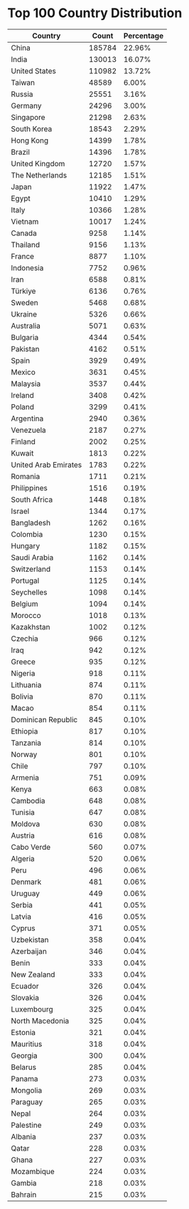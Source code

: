 # Top 100 Country Distribution
| Country | Count | Percentage |
|----|----|----|
| China | 185784 | 22.96% |
| India | 130013 | 16.07% |
| United States | 110982 | 13.72% |
| Taiwan | 48589 | 6.00% |
| Russia | 25551 | 3.16% |
| Germany | 24296 | 3.00% |
| Singapore | 21298 | 2.63% |
| South Korea | 18543 | 2.29% |
| Hong Kong | 14399 | 1.78% |
| Brazil | 14396 | 1.78% |
| United Kingdom | 12720 | 1.57% |
| The Netherlands | 12185 | 1.51% |
| Japan | 11922 | 1.47% |
| Egypt | 10410 | 1.29% |
| Italy | 10366 | 1.28% |
| Vietnam | 10017 | 1.24% |
| Canada | 9258 | 1.14% |
| Thailand | 9156 | 1.13% |
| France | 8877 | 1.10% |
| Indonesia | 7752 | 0.96% |
| Iran | 6588 | 0.81% |
| Türkiye | 6136 | 0.76% |
| Sweden | 5468 | 0.68% |
| Ukraine | 5326 | 0.66% |
| Australia | 5071 | 0.63% |
| Bulgaria | 4344 | 0.54% |
| Pakistan | 4162 | 0.51% |
| Spain | 3929 | 0.49% |
| Mexico | 3631 | 0.45% |
| Malaysia | 3537 | 0.44% |
| Ireland | 3408 | 0.42% |
| Poland | 3299 | 0.41% |
| Argentina | 2940 | 0.36% |
| Venezuela | 2187 | 0.27% |
| Finland | 2002 | 0.25% |
| Kuwait | 1813 | 0.22% |
| United Arab Emirates | 1783 | 0.22% |
| Romania | 1711 | 0.21% |
| Philippines | 1516 | 0.19% |
| South Africa | 1448 | 0.18% |
| Israel | 1344 | 0.17% |
| Bangladesh | 1262 | 0.16% |
| Colombia | 1230 | 0.15% |
| Hungary | 1182 | 0.15% |
| Saudi Arabia | 1162 | 0.14% |
| Switzerland | 1153 | 0.14% |
| Portugal | 1125 | 0.14% |
| Seychelles | 1098 | 0.14% |
| Belgium | 1094 | 0.14% |
| Morocco | 1018 | 0.13% |
| Kazakhstan | 1002 | 0.12% |
| Czechia | 966 | 0.12% |
| Iraq | 942 | 0.12% |
| Greece | 935 | 0.12% |
| Nigeria | 918 | 0.11% |
| Lithuania | 874 | 0.11% |
| Bolivia | 870 | 0.11% |
| Macao | 854 | 0.11% |
| Dominican Republic | 845 | 0.10% |
| Ethiopia | 817 | 0.10% |
| Tanzania | 814 | 0.10% |
| Norway | 801 | 0.10% |
| Chile | 797 | 0.10% |
| Armenia | 751 | 0.09% |
| Kenya | 663 | 0.08% |
| Cambodia | 648 | 0.08% |
| Tunisia | 647 | 0.08% |
| Moldova | 630 | 0.08% |
| Austria | 616 | 0.08% |
| Cabo Verde | 560 | 0.07% |
| Algeria | 520 | 0.06% |
| Peru | 496 | 0.06% |
| Denmark | 481 | 0.06% |
| Uruguay | 449 | 0.06% |
| Serbia | 441 | 0.05% |
| Latvia | 416 | 0.05% |
| Cyprus | 371 | 0.05% |
| Uzbekistan | 358 | 0.04% |
| Azerbaijan | 346 | 0.04% |
| Benin | 333 | 0.04% |
| New Zealand | 333 | 0.04% |
| Ecuador | 326 | 0.04% |
| Slovakia | 326 | 0.04% |
| Luxembourg | 325 | 0.04% |
| North Macedonia | 325 | 0.04% |
| Estonia | 321 | 0.04% |
| Mauritius | 318 | 0.04% |
| Georgia | 300 | 0.04% |
| Belarus | 285 | 0.04% |
| Panama | 273 | 0.03% |
| Mongolia | 269 | 0.03% |
| Paraguay | 265 | 0.03% |
| Nepal | 264 | 0.03% |
| Palestine | 249 | 0.03% |
| Albania | 237 | 0.03% |
| Qatar | 228 | 0.03% |
| Ghana | 227 | 0.03% |
| Mozambique | 224 | 0.03% |
| Gambia | 218 | 0.03% |
| Bahrain | 215 | 0.03% |
